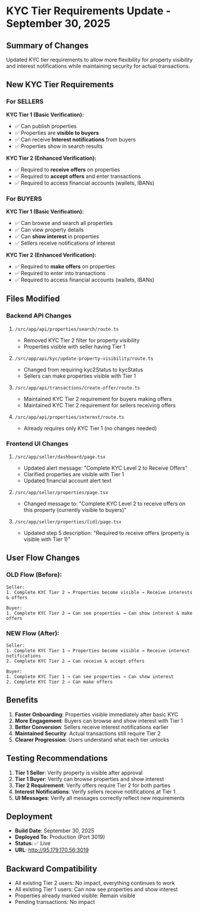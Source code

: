 # KYC Tier Requirements Update - September 30, 2025

## Summary of Changes

Updated KYC tier requirements to allow more flexibility for property visibility and interest notifications while maintaining security for actual transactions.

## New KYC Tier Requirements

### For SELLERS

**KYC Tier 1 (Basic Verification):**
- ✅ Can publish properties
- ✅ Properties are **visible to buyers**
- ✅ Can receive **Interest notifications** from buyers
- ✅ Properties show in search results

**KYC Tier 2 (Enhanced Verification):**
- ✅ Required to **receive offers** on properties
- ✅ Required to **accept offers** and enter transactions
- ✅ Required to access financial accounts (wallets, IBANs)

### For BUYERS

**KYC Tier 1 (Basic Verification):**
- ✅ Can browse and search all properties
- ✅ Can view property details
- ✅ Can **show interest** in properties
- ✅ Sellers receive notifications of interest

**KYC Tier 2 (Enhanced Verification):**
- ✅ Required to **make offers** on properties
- ✅ Required to enter into transactions
- ✅ Required to access financial accounts (wallets, IBANs)

## Files Modified

### Backend API Changes
1. `/src/app/api/properties/search/route.ts`
   - Removed KYC Tier 2 filter for property visibility
   - Properties visible with seller having Tier 1

2. `/src/app/api/kyc/update-property-visibility/route.ts`
   - Changed from requiring kyc2Status to kycStatus
   - Sellers can make properties visible with Tier 1

3. `/src/app/api/transactions/create-offer/route.ts`
   - Maintained KYC Tier 2 requirement for buyers making offers
   - Maintained KYC Tier 2 requirement for sellers receiving offers

4. `/src/app/api/properties/interest/route.ts`
   - Already requires only KYC Tier 1 (no changes needed)

### Frontend UI Changes
1. `/src/app/seller/dashboard/page.tsx`
   - Updated alert message: "Complete KYC Level 2 to Receive Offers"
   - Clarified properties are visible with Tier 1
   - Updated financial account alert text

2. `/src/app/seller/properties/page.tsx`
   - Changed message to: "Complete KYC Level 2 to receive offers on this property (currently visible to buyers)"

3. `/src/app/seller/properties/[id]/page.tsx`
   - Updated step 5 description: "Required to receive offers (property is visible with Tier 1)"

## User Flow Changes

### OLD Flow (Before):
```
Seller:
1. Complete KYC Tier 2 → Properties become visible → Receive interests & offers

Buyer:
1. Complete KYC Tier 2 → Can see properties → Can show interest & make offers
```

### NEW Flow (After):
```
Seller:
1. Complete KYC Tier 1 → Properties become visible → Receive interest notifications
2. Complete KYC Tier 2 → Can receive & accept offers

Buyer:
1. Complete KYC Tier 1 → Can see properties → Can show interest
2. Complete KYC Tier 2 → Can make offers
```

## Benefits

1. **Faster Onboarding**: Properties visible immediately after basic KYC
2. **More Engagement**: Buyers can browse and show interest with Tier 1
3. **Better Conversion**: Sellers receive interest notifications earlier
4. **Maintained Security**: Actual transactions still require Tier 2
5. **Clearer Progression**: Users understand what each tier unlocks

## Testing Recommendations

1. **Tier 1 Seller**: Verify property is visible after approval
2. **Tier 1 Buyer**: Verify can browse properties and show interest
3. **Tier 2 Requirement**: Verify offers require Tier 2 for both parties
4. **Interest Notifications**: Verify sellers receive notifications at Tier 1
5. **UI Messages**: Verify all messages correctly reflect new requirements

## Deployment

- **Build Date**: September 30, 2025
- **Deployed To**: Production (Port 3019)
- **Status**: ✅ Live
- **URL**: http://95.179.170.56:3019

## Backward Compatibility

- All existing Tier 2 users: No impact, everything continues to work
- All existing Tier 1 users: Can now see properties and show interest
- Properties already marked visible: Remain visible
- Pending transactions: No impact
